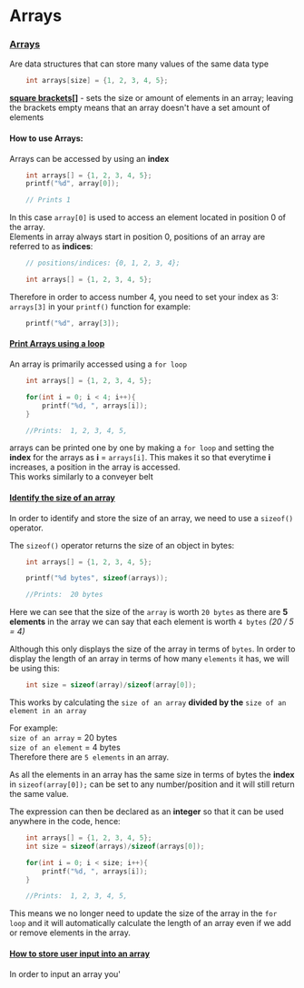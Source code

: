 # Arrays

### <ins>Arrays</ins>
Are data structures that can store many values of the same data type

```c
    int arrays[size] = {1, 2, 3, 4, 5};
```
<ins>**square brackets[]**</ins> - sets the size or amount of elements in an array; leaving the brackets empty means that an array doesn't have a set amount of elements

#### **How to use Arrays**: 
Arrays can be accessed by using an **index**

```c
    int arrays[] = {1, 2, 3, 4, 5};
    printf("%d", array[0]);

    // Prints 1
```
In this case ``array[0]`` is used to access an element located in position 0 of the array.
<br> Elements in array always start in position 0, positions of an array are referred to as **indices**:

```c
    // positions/indices: {0, 1, 2, 3, 4};

    int arrays[] = {1, 2, 3, 4, 5};
```

Therefore in order to access number 4, you need to set your index as 3: ``arrays[3]`` in your `printf()` function for example:
```c
    printf("%d", array[3]);
```

#### <ins>Print Arrays using a loop</ins>

An array is primarily accessed using a `for loop`

```c
    int arrays[] = {1, 2, 3, 4, 5};

    for(int i = 0; i < 4; i++){
        printf("%d, ", arrays[i]);
    }

    //Prints:  1, 2, 3, 4, 5, 
``` 
arrays can be printed one by one by making a `for loop` and setting the **index** for the arrays as **i** = `arrays[i]`. This makes it so that everytime **i** increases, a position in the array is accessed.
<br> This works similarly to a conveyer belt

#### <ins>Identify the size of an array</ins>

In order to identify and store the size of an array, we need to use a `sizeof()` operator.

The `sizeof()` operator returns the size of an object in bytes:
```c
    int arrays[] = {1, 2, 3, 4, 5};

    printf("%d bytes", sizeof(arrays));

    //Prints:  20 bytes 
``` 
Here we can see that the size of the `array` is worth `20 bytes` as there are **5 elements** in the array we can say that each element is worth `4 bytes` *(20 / 5 = 4)*

Although this only displays the size of the array in terms of `bytes`. In order to display the length of an array in terms of how many `elements` it has, we will be using this:
```c
    int size = sizeof(array)/sizeof(array[0]);
``` 
This works by calculating the `size of an array` **divided by the** `size of an element in an array` 

For example:
<br>`size of an array` = 20 bytes
<br>`size of an element` = 4 bytes
<br>Therefore there are `5 elements` in an array.

As all the elements in an array has the same size in terms of bytes the **index** in `sizeof(array[0]);` can be set to any number/position and it will still return the same value.

The expression can then be declared as an **integer** so that it can be used anywhere in the code, hence:
```c
    int arrays[] = {1, 2, 3, 4, 5};
    int size = sizeof(arrays)/sizeof(arrays[0]);

    for(int i = 0; i < size; i++){
        printf("%d, ", arrays[i]);
    }

    //Prints:  1, 2, 3, 4, 5, 
``` 
This means we no longer need to update the size of the array in the `for loop` and it will automatically calculate the length of an array even if we add or remove elements in the array.

#### <ins>How to store user input into an array</ins>
In order to input an array you'